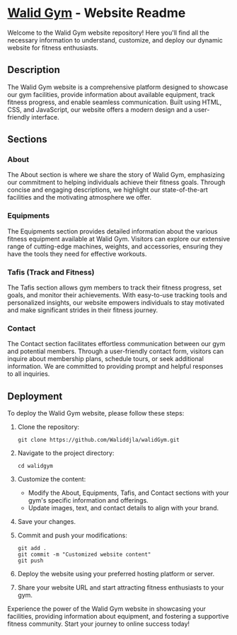 # [Walid Gym](https://walid-gym.netlify.app/) - Website Readme

Welcome to the Walid Gym website repository! Here you'll find all the necessary information to understand, customize, and deploy our dynamic website for fitness enthusiasts. 

## Description
The Walid Gym website is a comprehensive platform designed to showcase our gym facilities, provide information about available equipment, track fitness progress, and enable seamless communication. Built using HTML, CSS, and JavaScript, our website offers a modern design and a user-friendly interface.

## Sections

### About
The About section is where we share the story of Walid Gym, emphasizing our commitment to helping individuals achieve their fitness goals. Through concise and engaging descriptions, we highlight our state-of-the-art facilities and the motivating atmosphere we offer.

### Equipments
The Equipments section provides detailed information about the various fitness equipment available at Walid Gym. Visitors can explore our extensive range of cutting-edge machines, weights, and accessories, ensuring they have the tools they need for effective workouts.

### Tafis (Track and Fitness)
The Tafis section allows gym members to track their fitness progress, set goals, and monitor their achievements. With easy-to-use tracking tools and personalized insights, our website empowers individuals to stay motivated and make significant strides in their fitness journey.

### Contact
The Contact section facilitates effortless communication between our gym and potential members. Through a user-friendly contact form, visitors can inquire about membership plans, schedule tours, or seek additional information. We are committed to providing prompt and helpful responses to all inquiries.

## Deployment
To deploy the Walid Gym website, please follow these steps:

1. Clone the repository:
   ```
   git clone https://github.com/Waliddjla/walidGym.git
   ```

2. Navigate to the project directory:
   ```
   cd walidgym 
   ```

3. Customize the content:
   - Modify the About, Equipments, Tafis, and Contact sections with your gym's specific information and offerings.
   - Update images, text, and contact details to align with your brand.

4. Save your changes.

5. Commit and push your modifications:
   ```
   git add .
   git commit -m "Customized website content"
   git push
   ```

6. Deploy the website using your preferred hosting platform or server.

7. Share your website URL and start attracting fitness enthusiasts to your gym.

Experience the power of the Walid Gym website in showcasing your facilities, providing information about equipment, and fostering a supportive fitness community. Start your journey to online success today!
